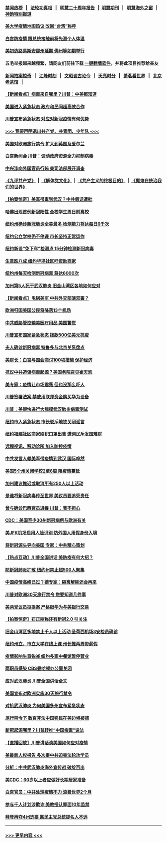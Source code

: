 #### [禁闻热榜](热点新闻.md?=0)  &nbsp;&nbsp;|&nbsp;&nbsp; [法轮功真相](https://github.com/gfw-breaker/truth/blob/master/README.md?=0) &nbsp;&nbsp;|&nbsp;&nbsp; [明慧二十周年报告](https://github.com/gfw-breaker/mh-reports/blob/master/README.md?=0) &nbsp;&nbsp;|&nbsp;&nbsp;[明慧期刊](https://github.com/gfw-breaker/mh-qikan) &nbsp;&nbsp;|&nbsp;&nbsp; [明慧海外之窗](https://github.com/gfw-breaker/mh-news/blob/master/README.md?=0) &nbsp;&nbsp;|&nbsp;&nbsp; [神韵特别报道](https://github.com/gfw-breaker/mh-news/blob/master/shenyun.md?=0)
#### [美大学疫情地图热议 改回“台湾”称呼](../pages/nsc412/n11940365.md?t=03150802) 
#### [白宫防疫情 跟总统接触前将先测个人体温](../pages/nsc412/n11940841.md?t=03150802) 
#### [美初选路易斯安那州延期 佛州等如期举行](../pages/nsc412/n11940614.md?t=03150802) 
#### 五毛举报越来越频繁，请网友们前往下载 [一键翻墙软件](https://github.com/gfw-breaker/ssr-accounts)，并将此项目推荐给亲友
#### [新闻拍案惊奇](https://github.com/gfw-breaker/banned-news/blob/master/pages/link4.md) &nbsp;&nbsp;|&nbsp;&nbsp; [江峰时刻](https://github.com/gfw-breaker/banned-news/blob/master/pages/link4.md) &nbsp;&nbsp;|&nbsp;&nbsp; [文昭谈古论今](https://github.com/gfw-breaker/banned-news/blob/master/pages/link4.md) &nbsp;&nbsp;|&nbsp;&nbsp; [天亮时分](https://github.com/gfw-breaker/banned-news/blob/master/pages/link4.md) &nbsp;&nbsp;|&nbsp;&nbsp; [萧茗看世界](https://github.com/gfw-breaker/banned-news/blob/master/pages/link4.md) &nbsp;&nbsp;|&nbsp;&nbsp; [北京老茶馆](https://github.com/gfw-breaker/banned-news/blob/master/pages/link4.md) &nbsp;&nbsp;|&nbsp;&nbsp; 
#### [【新闻看点】病毒来自哪里？川普：中美都知道](../pages/nsc412/n11940769.md?t=03150802) 
#### [美国进入紧急状态 政府和民间超高效合作](../pages/nsc412/n11940720.md?t=03150802) 
#### [川普宣布紧急状态 对应对新冠疫情有何优势](../pages/nsc412/n11940632.md?t=03150802) 
#### [>>> 我要声明退出共产党、共青团、少年队 <<<](https://github.com/begood0513/goodnews/blob/master/quit/letter.md) 
#### [美国对欧洲旅行禁令 扩大到英国及爱尔兰](../pages/nsc412/n11940647.md?t=03150802) 
#### [白宫新闻会 川普：调动政府资源全力抑制病毒](../pages/nsc412/n11940558.md?t=03150802) 
#### [中兴涉向外国官员行贿 美司法部展开调查](../pages/nsc412/n11940378.md?t=03150802) 
#### [《九评共产党》](https://github.com/begood0513/9ping.md/blob/master/README.md) &nbsp;|&nbsp; [《解体党文化》](../../../../jtdwh.md/blob/master/README.md)  &nbsp;|&nbsp; [《共产主义的终极目的》](../../../../gczydzjmd.md/blob/master/README.md) &nbsp;|&nbsp; [《魔鬼在统治我们的世界》](../../../../mgztzwmdsj.md/blob/master/README.md) 
#### [【拍案惊奇】美军带毒到武汉？中共假话遭批](../pages/nsc412/n11939240.md?t=03150802) 
#### [哈佛出现首例新冠阳性  全校学生周日前离校](../pages/nsc412/n11939759.md?t=03150802) 
#### [纽约州确诊新冠肺炎全美最多  检测能力将达每日6千次](../pages/nsc412/n11939581.md?t=03150802) 
#### [纽约公立学校仍不停课 市长坚持正常运作](../pages/nsc412/n11939557.md?t=03150802) 
#### [纽约新设“免下车”检测点  15分钟检测新冠病毒](../pages/nsc412/n11939513.md?t=03150802) 
#### [生意跌八成  纽约华埠社区吁资助商家](../pages/nsc412/n11939562.md?t=03150802) 
#### [纽约州每天检测新冠病毒  将达6000次](../pages/nsc412/n11939510.md?t=03150802) 
#### [加州第5人死于武汉肺炎 旧金山湾区各地如何应对](../pages/nsc412/n11939263.md?t=03150802) 
#### [【新闻看点】甩锅美军 中共外交部演双簧？](../pages/nsc412/n11938828.md?t=03150802) 
#### [欧洲归国美国公民将降落13个机场](../pages/nsc412/n11939026.md?t=03150802) 
#### [中共威胁管控输美医疗用品 美国警觉](../pages/nsc412/n11938602.md?t=03150802) 
#### [川普宣布国家紧急状态 拨款500亿美元抗疫](../pages/nsc412/n11939032.md?t=03150802) 
#### [夫人确诊新冠病毒 特鲁多与北京关系盘点](../pages/nsc412/n11938748.md?t=03150802) 
#### [美财长：白宫与国会商讨100项措施 保护经济](../pages/nsc412/n11938829.md?t=03150802) 
#### [抗议中共造谣病毒起源？美国务院召见崔天凯](../pages/nsc412/n11938747.md?t=03150802) 
#### [美专家：疫情让市场震荡 但也没那么吓人](../pages/nsc412/n11938573.md?t=03150802) 
#### [川普签署法案 禁使用联邦资金购买华为设备](../pages/nsc412/n11938279.md?t=03150802) 
#### [川普：美很快进行大规模武汉肺炎病毒测试](../pages/nsc412/n11938523.md?t=03150802) 
#### [纽约市入紧急状态  市长驳斥地铁关闭谣言](../pages/nsc412/n11937384.md?t=03150802) 
#### [纽约福建社区商家囤积口罩出售 遭网民斥发国难财](../pages/nsc412/n11937354.md?t=03150802) 
#### [远程视讯、移动诊所  加入防控疫情](../pages/nsc412/n11937370.md?t=03150802) 
#### [中共发言人赖美军带疫情到武汉 国际哗然](../pages/nsc412/n11936484.md?t=03150802) 
#### [美国5个州关闭学校2至6周 阻疫情蔓延](../pages/nsc412/n11937190.md?t=03150802) 
#### [加州建议推迟或取消所有250人以上活动](../pages/nsc412/n11937373.md?t=03150802) 
#### [是谁将新冠病毒传至世界 美议员要追究责任](../pages/nsc412/n11936827.md?t=03150802) 
#### [曾与确诊巴西官员进餐 川普：我不担心](../pages/nsc412/n11936958.md?t=03150802) 
#### [CDC：美国至少30州新冠病例与欧洲有关](../pages/nsc412/n11936623.md?t=03150802) 
#### [美JFK机场启用人脸识别 防外国人用假身份入境](../pages/nsc412/n11936511.md?t=03150802) 
#### [将新冠源头导向美国 专家：中共精心策划](../pages/nsc412/n11936432.md?t=03150802) 
#### [【热点互动】川普全国讲话 美防疫有何大招？](../pages/nsc412/n11936288.md?t=03150802) 
#### [防新冠肺炎扩散 纽约州禁止超500人聚集](../pages/nsc412/n11936400.md?t=03150802) 
#### [中国疫情高峰已过？德专家：隔离解除还会再来](../pages/nsc412/n11935994.md?t=03150802) 
#### [川普对欧洲30天旅行禁令 您要知道几件事](../pages/nsc412/n11935870.md?t=03150802) 
#### [美两党议员拟提案 严格限华为与美银行交易](../pages/nsc412/n11935733.md?t=03150802) 
#### [【拍案惊奇】石正丽称还有新冠2.0 引关注](../pages/nsc412/n11934119.md?t=03150802) 
#### [旧金山湾区多地禁止千人以上活动  圣荷西机场3安检员确诊](../pages/nsc412/n11934646.md?t=03150802) 
#### [纽约州立、市立大学在线上课 州长推两周带薪假](../pages/nsc412/n11934353.md?t=03150802) 
#### [疫情影响生意锐减  纽约多家中餐馆暂停营业](../pages/nsc412/n11934327.md?t=03150802) 
#### [两职员感染  CBS曼哈顿办公室关闭](../pages/nsc412/n11934324.md?t=03150802) 
#### [应对武汉肺炎 川普全国讲话全文](../pages/nsc412/n11934150.md?t=03150802) 
#### [美国宣布对欧洲实施30天旅行禁令](../pages/nsc412/n11933815.md?t=03150802) 
#### [对抗武汉肺炎 为何美国多州宣布紧急状态](../pages/nsc412/n11933167.md?t=03150802) 
#### [旅行禁令下 数百非法中国移民在美边境被捕](../pages/nsc412/n11933581.md?t=03150802) 
#### [新冠起源哪里？川普转推“中国病毒”说法](../pages/nsc412/n11933596.md?t=03150802) 
#### [【直播回放】川普讲话谈美国如何应对疫情](../pages/nsc412/n11933533.md?t=03150802) 
#### [美最新人权报告 多次提中共迫害法轮功学员](../pages/nsc412/n11933487.md?t=03150802) 
#### [分析：中共武汉肺炎海外宣传战 破绽百出](../pages/nsc412/n11933338.md?t=03150802) 
#### [美CDC：60岁以上者应做好长期居家准备](../pages/nsc412/n11933128.md?t=03150802) 
#### [白宫官员：中共处理疫情不力 浪费世界2个月](../pages/nsc412/n11932744.md?t=03150802) 
#### [参与千人计划涉欺诈 美教授认罪面10年监禁](../pages/nsc412/n11932927.md?t=03150802) 
#### [拜登再夺4州选票 离民主党总统提名人不远](../pages/nsc412/n11932668.md?t=03150802) 

----
#### [ >>> 更早内容 <<< ](../indexes/nsc412-earlier.md)
